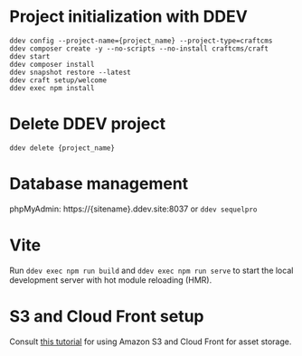 # Project initialization with DDEV

`ddev config --project-name={project_name} --project-type=craftcms`  
`ddev composer create -y --no-scripts --no-install craftcms/craft`  
`ddev start`  
`ddev composer install`  
`ddev snapshot restore --latest`  
`ddev craft setup/welcome`  
`ddev exec npm install`

# Delete DDEV project

`ddev delete {project_name}`

# Database management

phpMyAdmin: https://{sitename}.ddev.site:8037 or `ddev sequelpro`

# Vite

Run `ddev exec npm run build` and `ddev exec npm run serve` to start the local development server with hot module reloading (HMR).

# S3 and Cloud Front setup

Consult [this tutorial](https://nystudio107.com/blog/using-aws-s3-buckets-cloudfront-distribution-with-craft-cms) for using Amazon S3 and Cloud Front for asset storage.
